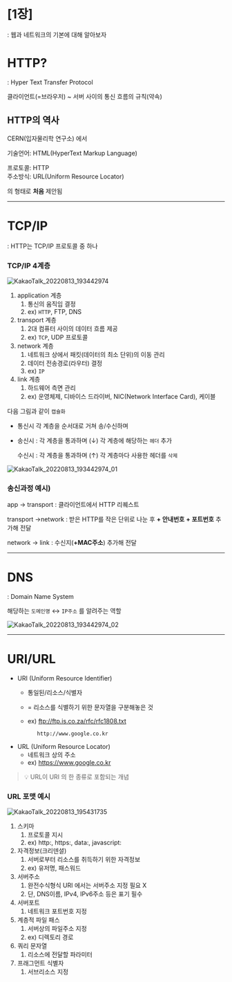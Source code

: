 # [1장]

: 웹과 네트워크의 기본에 대해 알아보자

# HTTP?

: Hyper Text Transfer Protocol  

클라이언트(=브라우저) ~ 서버 사이의 통신 흐름의 규칙(약속)

## HTTP의 역사

CERN(입자물리학 연구소) 에서 

<aside>
기술언어: HTML(HyperText Markup Language)  
  
프로토콜: HTTP  
주소방식: URL(Uniform Resource Locator)  

</aside>

의 형태로 **처음** 제안됨 

---

# TCP/IP

: HTTP는 TCP/IP 프로토콜 중 하나 

### TCP/IP 4계층

![KakaoTalk_20220813_193442974](https://user-images.githubusercontent.com/67628725/184480804-7e524634-1db5-4ae2-b4e2-7ccdb96e9d19.jpg)

1. application 계층
    1. 통신의 움직임 결정
    2. ex) `HTTP`, FTP, DNS  
2. transport 계층
    1. 2대 컴퓨터 사이의 데이터 흐름 제공
    2. ex) `TCP`, UDP  프로토콜 
3. network 계층
    1. 네트워크 상에서 패킷(데이터의 최소 단위)의 이동 관리 
    2. 데이터 전송경로(라우터) 결정 
    3. ex) `IP` 
4. link 계층
    1. 하드웨어 측면 관리
    2. ex) 운영체제, 디바이스 드라이버, NIC(Network Interface Card), 케이블 

다음 그림과 같이 `캡슐화`

- 통신시 각 계층을 순서대로 거쳐 송/수신하며
- 송신시 : 각 계층을 통과하며 (↓) 각 계층에 해당하는 `헤더` 추가
    
    수신시 : 각 계층을 통과하며 (↑) 각 계층마다 사용한 헤더를 `삭제`
    

![KakaoTalk_20220813_193442974_01](https://user-images.githubusercontent.com/67628725/184480806-5f49b84d-952b-4c00-a781-38db656f6d43.jpg)

### 송신과정 예시)

app → transport : 클라이언트에서 HTTP 리퀘스트

transport →network : 받은 HTTP를 작은 단위로 나눈 후  **+ 안내번호** **+ 포트번호** 추가해 전달 

network → link : 수신지(**+MAC주소**) 추가해 전달

---

# DNS

: Domain Name System

해당하는 `도메인명` ↔ `IP주소` 를 알려주는 역할  

![KakaoTalk_20220813_193442974_02](https://user-images.githubusercontent.com/67628725/184480808-6881f1d3-b929-4b96-860b-bdbf2f828d7e.jpg)

---

# URI/URL

- URI (Uniform Resource Identifier)
    - 통일된/리소스/식별자
    - = 리소스를 식별하기 위한 문자열을 구분해놓은 것
    - ex) ftp://ftp.is.co.za/rfc/rfc1808.txt
        
             http://www.google.co.kr
        
- URL (Uniform Resource Locator)
    - 네트워크 상의 주소
    - ex)  https://www.google.co.kr


>  💡 URL이 URI 의 한 종류로 포함되는 개념

</aside>

### URL 포맷 예시

![KakaoTalk_20220813_195431735](https://user-images.githubusercontent.com/67628725/184480811-c921d738-8a15-44f8-9d9d-6abef3f00ad2.jpg)


1. 스키마
    1. 프로토콜 지시
    2. ex) http:, https:, data:, javascript:
2. 자격정보(크리덴셜)
    1. 서버로부터 리소스를 취득하기 위한 자격정보
    2. ex) 유저명, 패스워드
3. 서버주소
    1. 완전수식형식 URI 에서는 서버주소 지정 필요 X
    2. 단, DNS이름, IPv4, IPv6주소 등은 표기 필수
4. 서버포트
    1. 네트워크 포트번호 지정
5. 계층적 파일 패스
    1. 서버상의 파일주소 지정
    2. ex) 디렉토리 경로
6. 쿼리 문자열
    1. 리소스에 전달할 파라미터 
7. 프래그먼트 식별자 
    1. 서브리소스 지정
